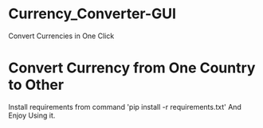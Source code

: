 # Currency_Converter-GUI
Convert Currencies in One Click

# Convert Currency from One Country to Other
Install requirements from command 'pip install -r requirements.txt'
And Enjoy Using it.

